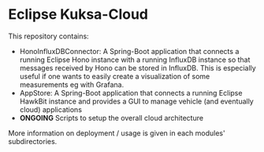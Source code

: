 <!--
******************************************************************************
Copyright (c) 2018 Dortmund University of Applied Sciences and Arts

All rights reserved. This program and the accompanying materials
are made available under the terms of the Eclipse Public License v2.0
which accompanies this distribution, and is available at
https://www.eclipse.org/org/documents/epl-2.0/index.php

Contributors:
    Robert Hoettger - initial readme files added
*****************************************************************************
-->

# Eclipse Kuksa-Cloud

This repository contains:

* HonoInfluxDBConnector: A Spring-Boot application that connects a running Eclipse Hono instance with a running InfluxDB instance so that messages received by Hono can be stored in InfluxDB. This is especially useful if one wants to easily create a visualization of some measurements eg with Grafana.
* AppStore: A Spring-Boot application that connects a running Eclipse HawkBit instance and provides a GUI to manage vehicle (and eventually cloud) applications
* **ONGOING** Scripts to setup the overall cloud architecture

More information on deployment / usage is given in each modules' subdirectories.
